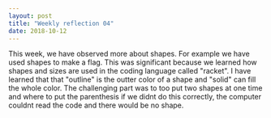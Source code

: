 ```yaml
---
layout: post
title: "Weekly reflection 04"
date: 2018-10-12
---
```


This week, we have observed more about shapes. For example we have used shapes to make a flag. This was significant because we learned how shapes and sizes are used in the coding language called "racket". I have learned that that "outline" is the outter color of a shape and "solid" can fill the whole color. The challenging part was to too put two shapes at one time and where to put the parenthesis if we didnt do this correctly, the computer couldnt read the code and there would be no shape.  
